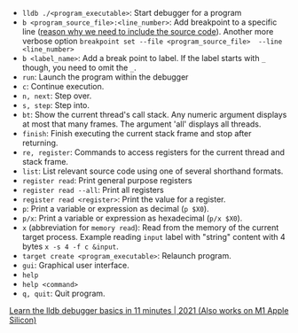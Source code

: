 - `lldb ./<program_executable>`: Start debugger for a program
- `b <program_source_file>:<line_number>`: Add breakpoint to a specific line ([reason why we need to include the
  source code](https://stackoverflow.com/a/65767401/1050818)). Another more verbose option `breakpoint set --file <program_source_file>  --line <line_number>`
- `b <label_name>`: Add a break point to label. If the label starts with `_` though, you need to omit the `_`.
- `run`: Launch the program within the debugger
- `c`: Continue execution.
- `n, next`: Step over.
- `s, step`: Step into.
- `bt`: Show the current thread's call stack. Any numeric argument displays at most that many frames. The argument 'all' displays all threads.
- `finish`: Finish executing the current stack frame and stop after returning.
- `re, register`: Commands to access registers for the current thread and stack frame.
- `list`: List relevant source code using one of several shorthand formats.
- `register read`: Print general purpose registers
- `register read --all`: Print all registers
- `register read <register>`: Print the value for a register.
- `p`: Print a variable or expression as decimal (`p $X0`).
- `p/x`: Print a variable or expression as hexadecimal (`p/x $X0`).
- `x` (abbreviation for `memory read`): Read from the memory of the current target process. Example
  reading `input` label with "string" content with 4 bytes `x -s 4 -f c &input`.
- `target create <program_executable>`: Relaunch program.
- `gui`: Graphical user interface.
- `help`
- `help <command>`
- `q, quit`: Quit program.

[Learn the lldb debugger basics in 11 minutes | 2021 (Also works on M1 Apple Silicon)](https://www.youtube.com/watch?v=v_C1cvo1biI)
